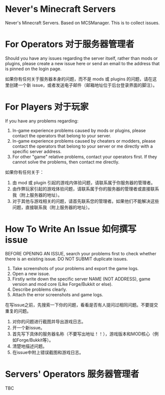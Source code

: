 # Never's Minecraft Servers
Never's Minecraft Servers. Based on MCSManager. This is to collect issues.

# For Operators 对于服务器管理者
Should you have any issues regarding the server itself, rather than mods or plugins, please create a new issue here or send an email to the address that is pinned on the login page.

如果你有任何关于服务器本身的问题，而不是 mods 或 plugins 的问题，请在这里创建一个新 issue，或者发送电子邮件（邮箱地址位于后台登录界面的脚注）。

# For Players 对于玩家
If you have any problems regarding:
1. In-game experience problems caused by mods or plugins, please contact the operators that belong to your server.
2. In-game experience problems caused by cheaters or modders, please contact the operators that belong to your server or me directly with a specific server address.
3. For other "game" relative problems, contact your operators first. If they cannot solve the problems, then contact me directly.

如果你有任何关于：
1. 由 mod 或 plugin 引起的游戏内体验问题，请联系属于你服务器的管理者。
2. 由作弊玩家引起的游戏体验问题，请联系属于你的服务器的管理者或直接联系我（附上服务器的地址）。
3. 对于其他与游戏相关的问题，请首先联系您的管理者。如果他们不能解决这些问题，直接联系我（附上服务器的地址）。

# How To Write An Issue 如何撰写 issue
BEFORE OPENING AN ISSUE, search your problems first to check whether there is an existing issue. DO NOT SUBMIT duplicate issues.
1. Take screenshots of your problems and export the game logs.
2. Open a new issue.
3. Firstly write down the specific server NAME (NOT ADDRESS), game version and mod core (Like Forge/Bukkit or else).
4. Describe problems clearly.
5. Attach the error screenshots and game logs.

在写issue之前，先搜索一下你的问题，看看是否有人提问过相同问题。不要提交重复的问题。
1. 对你的问题进行截图并导出游戏日志。
2. 开一个新issue。
3. 首先写下具体的服务器名称（不要写出地址！！），游戏版本和MOD核心（例如Forge/Bukkit等）。
4. 清楚地描述问题。
5. 在issue中附上错误截图和游戏日志。

# Servers' Operators 服务器管理者
TBC
